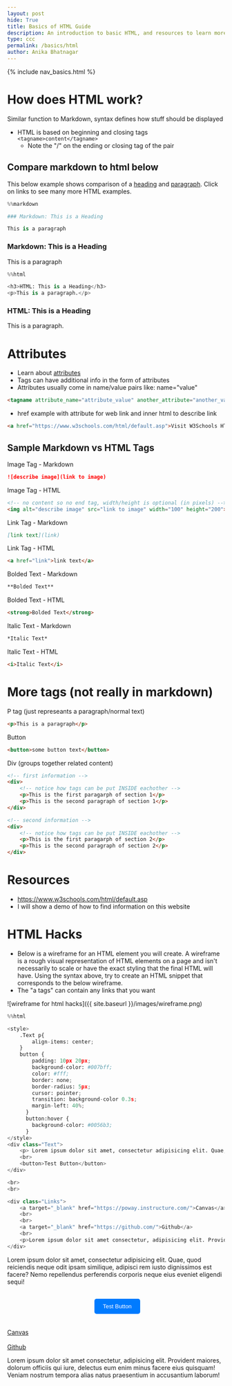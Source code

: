 ```yaml
---
layout: post
hide: True
title: Basics of HTML Guide
description: An introduction to basic HTML, and resources to learn more.
type: ccc
permalink: /basics/html
author: Anika Bhatnagar
---
```


{% include nav_basics.html %}


# How does HTML work?
Similar function to Markdown, syntax defines how stuff should be displayed
- HTML is based on beginning and closing tags `<tagname>content</tagname>`
  - Note the "/" on the ending or closing tag of the pair

## Compare markdown to html below
This below example shows comparison of a [heading](https://www.w3schools.com/html/html_headings.asp) and [paragraph](https://www.w3schools.com/html/html_paragraphs.asp).  Click on links to see many more HTML examples.


```python
%%markdown

### Markdown: This is a Heading

This is a paragraph

```



### Markdown: This is a Heading

This is a paragraph




```python
%%html

<h3>HTML: This is a Heading</h3>
<p>This is a paragraph.</p>
```



<h3>HTML: This is a Heading</h3>
<p>This is a paragraph.</p>



# Attributes
- Learn about [attributes](https://www.w3schools.com/html/html_attributes.asp) 
- Tags can have additional info in the form of attributes
- Attributes usually come in name/value pairs like: name="value"

```html
<tagname attribute_name="attribute_value" another_attribute="another_value">inner html text</tagname>
```

- href example with attribute for web link and inner html to describe link

```html
<a href="https://www.w3schools.com/html/default.asp">Visit W3Schools HTML Page</a>
```

## Sample Markdown vs HTML Tags
Image Tag - Markdown

```md
![describe image](link to image)
```

Image Tag - HTML

```html
<!-- no content so no end tag, width/height is optional (in pixels) -->
<img alt="describe image" src="link to image" width="100" height="200">
```

Link Tag - Markdown

```md
[link text](link)
```

Link Tag - HTML

```html
<a href="link">link text</a>
```

Bolded Text - Markdown

```md
**Bolded Text**
```

Bolded Text - HTML

```md
<strong>Bolded Text</strong>
```

Italic Text - Markdown

```md
*Italic Text*
```

Italic Text - HTML

```md
<i>Italic Text</i>
```

# More tags (not really in markdown)
P tag (just represeants a paragraph/normal text)

```html
<p>This is a paragraph</p>
```

Button

```html
<button>some button text</button>
```

Div (groups together related content)

```html
<!-- first information -->
<div>
    <!-- notice how tags can be put INSIDE eachother -->
    <p>This is the first paragarph of section 1</p>
    <p>This is the second paragraph of section 1</p>
</div>

<!-- second information -->
<div>
    <!-- notice how tags can be put INSIDE eachother -->
    <p>This is the first paragarph of section 2</p>
    <p>This is the second paragraph of section 2</p>
</div>
```



# Resources
- https://www.w3schools.com/html/default.asp
- I will show a demo of how to find information on this website

# HTML Hacks
- Below is a wireframe for an HTML element you will create. A wireframe is a rough visual representation of HTML elements on a page and isn't necessarily to scale or have the exact styling that the final HTML will have. Using the syntax above, try to create an HTML snippet that corresponds to the below wireframe.
- The "a tags" can contain any links that you want

![wireframe for html hacks]({{ site.baseurl }}/images/wireframe.png)


```python
%%html

<style>
    .Text p{
        align-items: center;
    }
    button {
        padding: 10px 20px;
        background-color: #007bff;
        color: #fff;
        border: none;
        border-radius: 5px;
        cursor: pointer;
        transition: background-color 0.3s;
        margin-left: 40%;
      }
      button:hover {
        background-color: #0056b3;
      }
</style>
<div class="Text">
    <p> Lorem ipsum dolor sit amet, consectetur adipisicing elit. Quae, quod reiciendis neque odit ipsam similique, adipisci rem iusto dignissimos est facere? Nemo repellendus perferendis corporis neque eius eveniet eligendi sequi!</p>
    <br>
    <button>Test Button</button>
</div>

<br>
<br>

<div class="Links">
    <a target="_blank" href="https://poway.instructure.com/">Canvas</a>
    <br>
    <br>
    <a target="_blank" href="https://github.com/">Github</a>
    <br>
    <p>Lorem ipsum dolor sit amet consectetur, adipisicing elit. Provident maiores, dolorum officiis qui iure, delectus eum enim minus facere eius quisquam! Veniam nostrum tempora alias natus praesentium in accusantium laborum!</p>
</div>

```



<style>
    .Text p{
        align-items: center;
    }
    button {
        padding: 10px 20px;
        background-color: #007bff;
        color: #fff;
        border: none;
        border-radius: 5px;
        cursor: pointer;
        transition: background-color 0.3s;
        margin-left: 40%;
      }
      button:hover {
        background-color: #0056b3;
      }
</style>
<div class="Text">
    <p> Lorem ipsum dolor sit amet, consectetur adipisicing elit. Quae, quod reiciendis neque odit ipsam similique, adipisci rem iusto dignissimos est facere? Nemo repellendus perferendis corporis neque eius eveniet eligendi sequi!</p>
    <br>
    <button>Test Button</button>
</div>

<br>
<br>

<div class="Links">
    <a target="_blank" href="https://poway.instructure.com/">Canvas</a>
    <br>
    <br>
    <a target="_blank" href="https://github.com/">Github</a>
    <br>
    <p>Lorem ipsum dolor sit amet consectetur, adipisicing elit. Provident maiores, dolorum officiis qui iure, delectus eum enim minus facere eius quisquam! Veniam nostrum tempora alias natus praesentium in accusantium laborum!</p>
</div>



